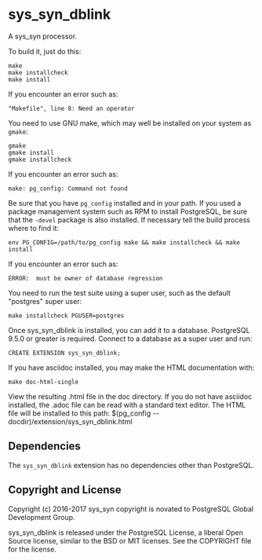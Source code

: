 sys_syn_dblink
=======

A sys_syn processor.

To build it, just do this:

    make
    make installcheck
    make install

If you encounter an error such as:

    "Makefile", line 8: Need an operator

You need to use GNU make, which may well be installed on your system as
`gmake`:

    gmake
    gmake install
    gmake installcheck

If you encounter an error such as:

    make: pg_config: Command not found

Be sure that you have `pg_config` installed and in your path. If you used a
package management system such as RPM to install PostgreSQL, be sure that the
`-devel` package is also installed. If necessary tell the build process where
to find it:

    env PG_CONFIG=/path/to/pg_config make && make installcheck && make install

If you encounter an error such as:

    ERROR:  must be owner of database regression

You need to run the test suite using a super user, such as the default
"postgres" super user:

    make installcheck PGUSER=postgres

Once sys_syn_dblink is installed, you can add it to a database. PostgreSQL
9.5.0 or greater is required. Connect to a database as a super user and run:

    CREATE EXTENSION sys_syn_dblink;

If you have asciidoc installed, you may make the HTML documentation with:

    make doc-html-single

View the resulting .html file in the doc directory.  If you do not have
asciidoc installed, the .adoc file can be read with a standard text editor.
The HTML file will be installed to this path:
    $(pg_config --docdir)/extension/sys_syn_dblink.html

Dependencies
------------
The `sys_syn_dblink` extension has no dependencies other than PostgreSQL.

Copyright and License
---------------------

Copyright (c) 2016-2017
sys_syn copyright is novated to PostgreSQL Global Development Group.

sys_syn_dblink is released under the PostgreSQL License, a liberal Open Source
license, similar to the BSD or MIT licenses.  See the COPYRIGHT file for the
license.
